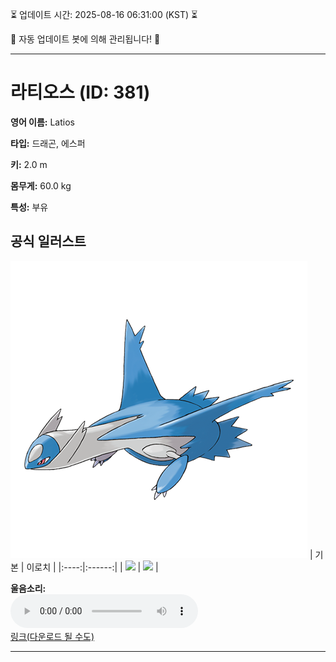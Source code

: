 
⏳ 업데이트 시간: 2025-08-16 06:31:00 (KST) ⏳

🤖 자동 업데이트 봇에 의해 관리됩니다! 🤖

---

# 라티오스 (ID: 381)
**영어 이름:** Latios

**타입:** 드래곤, 에스퍼

**키:** 2.0 m

**몸무게:** 60.0 kg

**특성:** 부유

## 공식 일러스트
![](https://raw.githubusercontent.com/PokeAPI/sprites/master/sprites/pokemon/other/official-artwork/381.png)
| 기본 | 이로치 |
|:----:|:------:|
| <img src="http://play.pokemonshowdown.com/sprites/ani/latios.gif" width="200"> | <img src="http://play.pokemonshowdown.com/sprites/ani-shiny/latios.gif" width="200"> |

**울음소리:**<br><audio controls src="https://raw.githubusercontent.com/PokeAPI/cries/main/cries/pokemon/latest/381.ogg"></audio><br> [링크(다운로드 될 수도)](https://raw.githubusercontent.com/PokeAPI/cries/main/cries/pokemon/latest/381.ogg)


---
